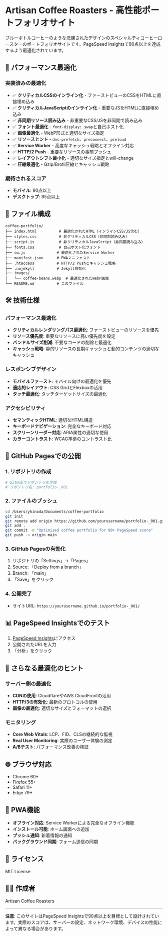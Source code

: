 # Artisan Coffee Roasters - 高性能ポートフォリオサイト

ブルーボトルコーヒーのような洗練されたデザインのスペシャルティコーヒーロースターのポートフォリオサイトです。PageSpeed Insightsで90点以上を達成するよう最適化されています。

## 🚀 パフォーマンス最適化

### 実装済みの最適化
- ✅ **クリティカルCSSのインライン化** - ファーストビューのCSSをHTMLに直接埋め込み
- ✅ **クリティカルJavaScriptのインライン化** - 重要なJSをHTMLに直接埋め込み
- ✅ **非同期リソース読み込み** - 非重要なCSS/JSを非同期で読み込み
- ✅ **フォント最適化** - `font-display: swap`と自己ホスト化
- ✅ **画像最適化** - WebP形式と適切なサイズ指定
- ✅ **リソースヒント** - `dns-prefetch`、`preconnect`、`preload`
- ✅ **Service Worker** - 高度なキャッシュ戦略とオフライン対応
- ✅ **HTTP/2 Push** - 重要なリソースの事前プッシュ
- ✅ **レイアウトシフト最小化** - 適切なサイズ指定とwill-change
- ✅ **圧縮最適化** - Gzip/Brotli圧縮とキャッシュ戦略

### 期待されるスコア
- **モバイル**: 90点以上
- **デスクトップ**: 95点以上

## 📁 ファイル構成

```
coffee-portfolio/
├── index.html          # 最適化されたHTML（インラインCSS/JS含む）
├── styles.css          # 非クリティカルCSS（非同期読み込み）
├── script.js           # 非クリティカルJavaScript（非同期読み込み）
├── fonts.css           # 自己ホスト化フォント
├── sw.js              # 最適化されたService Worker
├── manifest.json      # PWAマニフェスト
├── .htaccess          # HTTP/2 Pushとキャッシュ戦略
├── .nojekyll          # Jekyll無効化
├── images/
│   └── coffee-beans.webp  # 最適化されたWebP画像
└── README.md          # このファイル
```

## 🛠 技術仕様

### パフォーマンス最適化
- **クリティカルレンダリングパス最適化**: ファーストビューのリソースを優先
- **リソース優先度**: 重要なリソースに高い優先度を設定
- **バンドルサイズ削減**: 不要なコードの削除と最適化
- **キャッシュ戦略**: 静的リソースの長期キャッシュと動的コンテンツの適切なキャッシュ

### レスポンシブデザイン
- **モバイルファースト**: モバイル向けの最適化を優先
- **適応的レイアウト**: CSS GridとFlexboxの活用
- **タッチ最適化**: タッチターゲットサイズの最適化

### アクセシビリティ
- **セマンティックHTML**: 適切なHTML構造
- **キーボードナビゲーション**: 完全なキーボード対応
- **スクリーンリーダー対応**: ARIA属性の適切な使用
- **カラーコントラスト**: WCAG準拠のコントラスト比

## 🚀 GitHub Pagesでの公開

### 1. リポジトリの作成
```bash
# GitHubでリポジトリを作成
# リポジトリ名: portfolio-_001
```

### 2. ファイルのプッシュ
```bash
cd /Users/yhinoda/Documents/coffee-portfolio
git init
git remote add origin https://github.com/yourusername/portfolio-_001.git
git add .
git commit -m "Optimized coffee portfolio for 90+ PageSpeed score"
git push -u origin main
```

### 3. GitHub Pagesの有効化
1. リポジトリの「Settings」→「Pages」
2. Source: 「Deploy from a branch」
3. Branch: 「main」
4. 「Save」をクリック

### 4. 公開完了
- サイトURL: `https://yourusername.github.io/portfolio-_001/`

## 📊 PageSpeed Insightsでのテスト

1. [PageSpeed Insights](https://pagespeed.web.dev/?hl=ja)にアクセス
2. 公開されたURLを入力
3. 「分析」をクリック

## 🔧 さらなる最適化のヒント

### サーバー側の最適化
- **CDNの使用**: CloudflareやAWS CloudFrontの活用
- **HTTP/3の有効化**: 最新のプロトコルの使用
- **画像の最適化**: 適切なサイズとフォーマットの選択

### モニタリング
- **Core Web Vitals**: LCP、FID、CLSの継続的な監視
- **Real User Monitoring**: 実際のユーザー体験の測定
- **A/Bテスト**: パフォーマンス改善の検証

## 🌐 ブラウザ対応

- Chrome 60+
- Firefox 55+
- Safari 11+
- Edge 79+

## 📱 PWA機能

- **オフライン対応**: Service Workerによる完全なオフライン機能
- **インストール可能**: ホーム画面への追加
- **プッシュ通知**: 新着情報の通知
- **バックグラウンド同期**: フォーム送信の同期

## 📄 ライセンス

MIT License

## 👨‍💻 作成者

Artisan Coffee Roasters

---

**注意**: このサイトはPageSpeed Insightsで90点以上を目標として設計されています。実際のスコアは、サーバーの設定、ネットワーク環境、デバイスの性能によって異なる場合があります。